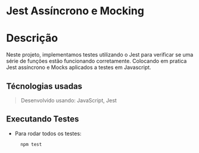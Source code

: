 # Jest Assíncrono e Mocking

# Descrição
Neste projeto, implementamos testes utilizando o Jest para verificar se uma série de funções estão funcionando corretamente. Colocando em pratica Jest assíncrono e Mocks aplicados a testes em Javascript.

## Técnologias usadas

> Desenvolvido usando: JavaScript, Jest

## Executando Testes

* Para rodar todos os testes:

  ```
    npm test
  ```
